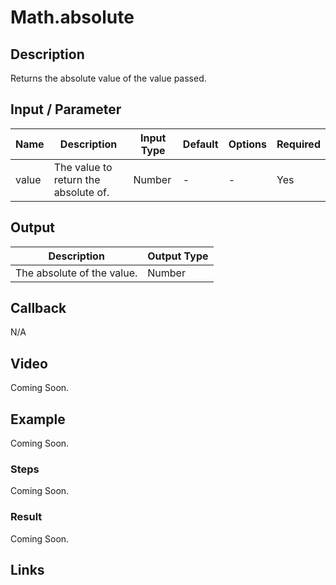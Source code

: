 # Math.absolute

## Description

Returns the absolute value of the value passed.

## Input / Parameter

| Name | Description | Input Type | Default | Options | Required |
| ------ | ------ | ------ | ------ | ------ | ------ |
| value | The value to return the absolute of. | Number | - | - | Yes |

## Output

| Description | Output Type |
| ------ | ------ |
| The absolute of the value. | Number |

## Callback

N/A

## Video

Coming Soon.

## Example

Coming Soon.

### Steps

Coming Soon.

### Result

Coming Soon.

## Links